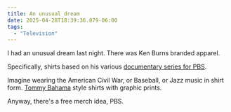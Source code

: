 ```yaml
---
title: An unusual dream
date: 2025-04-28T18:39:36.879-06:00
tags:
  - "Television"
---
```


I had an unusual dream last night. There was Ken Burns branded apparel.

Specifically, shirts based on his various [documentary series for PBS](https://www.pbs.org/kenburns/films). 

Imagine wearing the American Civil War, or Baseball, or Jazz music in shirt form. [Tommy Bahama](https://www.tommybahama.com/) style shirts with graphic prints.

Anyway, there's a free merch idea, PBS.